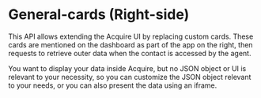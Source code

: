 # General-cards \(Right-side\)

This API allows extending the Acquire UI by replacing custom cards. These cards are mentioned on the dashboard as part of the app on the right, then requests to retrieve outer data when the contact is accessed by the agent.

You want to display your data inside Acquire, but no JSON object or UI is relevant to your necessity, so you can customize the JSON object relevant to your needs, or you can also present the data using an iframe.  


